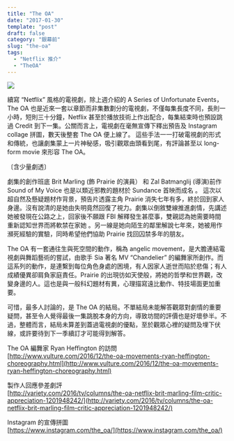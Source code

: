 ```yaml
---
title: "The OA"
date: "2017-01-30"
template: "post"
draft: false
category: "銀幕前"
slug: "the-oa"
tags:
  - "Netflix 推介"
  - "TheOA"
---
```


![](images/d7791-1ay_1zji57qumxacise_3_w.jpeg)

續寫 “Netflix” 風格的電視劇，除上週介紹的 A Series of Unfortunate Events， The OA 也是近來一套以章節而非集數劃分的電視劇，不僅每集長度不同，長則一小時，短則三十分鐘，Netflix 甚至於播放技術上作出配合，每集結束時也預設跳過 Credit 到下一集。公關而言上，電視劇在毫無宣傳下釋出預告及 Instagram collage 拼圖，數天後整套 The OA 便上線了。 這些手法一一打破電視劇的形式和傳統，也讓劇集蒙上一片神秘感，吸引觀眾由頭看到尾，有評論甚至以 long-form movie 來形容 The OA。

〔含少量劇透〕

劇集的創作班底 Brit Marling (飾 Prairie 的演員） 和 Zal Batmanglij (導演)前作 Sound of My Voice 也是以類近邪教的題材於 Sundance 首映而成名 。 這次以超自然及懸疑題材作背景，預告片透露主角 Prairie 消失七年有多，終於回到家人身邊。沒有說清的是她由失明竟然回復了視力。劇集以倒敘雙線推進劇情，先講述她被發現在公路之上，回家後不願跟 FBI 解釋發生甚麼事，雙親認為她需要時間重新認知世界而將軟禁在家她 。另一線是她向陌生的鄰里解說七年來，她被用作瀕死經驗的實驗，同時希望他們協助 Prairie 找回囚禁多年的朋友。

The OA 有一套通往生與死空間的動作，稱為 angelic movement，是大膽連結電視劇與舞蹈藝術的嘗試，由歌手 Sia 著名 MV “Chandelier” 的編舞家所創作。而這系列的動作，是連繫到每位角色身處的困境，有人因家人逝世而陷於悲傷；有人成績優異卻肩負家庭責任。Prairie 的出現彷如天使般，將她的哲學和世界觀，改變身邊的人。這也是與一般科幻題材有異，心理描寫遠比動作、特技場面更加重要。

可惜，最多人討論的，是 The OA 的結局。不單結局未能解答觀眾對劇情的重要疑問，甚至令人覺得最後一集跳脫本身的方向，導致坊間的評價也是好壞參半。不過，整體而言，結局未算差到蓋過電視劇的優點，至於觀眾心裡的疑問及埋下伏線，或許要待到下一季續訂才可能得到解答。

The OA 編舞家 Ryan Heffington 的訪問  
[http://www.vulture.com/2016/12/the-oa-movements-ryan-heffington-choreography.html](http://www.vulture.com/2016/12/the-oa-movements-ryan-heffington-choreography.html)

製作人回應參差劇評  
[http://variety.com/2016/tv/columns/the-oa-netflix-brit-marling-film-critic-appreciation-1201948242/](http://variety.com/2016/tv/columns/the-oa-netflix-brit-marling-film-critic-appreciation-1201948242/)

Instagram 的宣傳拼圖  
[https://www.instagram.com/the_oa/](https://www.instagram.com/the_oa/)
